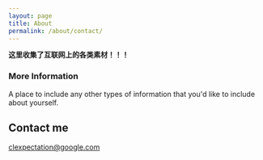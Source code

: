 ```yaml
---
layout: page
title: About
permalink: /about/contact/
---
```


**这里收集了互联网上的各类素材！！！**

### More Information


A place to include any other types of information that you'd like to include about yourself.

## Contact me

[clexpectation@google.com](mailto:clexpectation@google.com)
